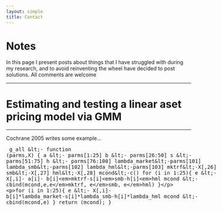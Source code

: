 ```yaml
---
layout: simple
title: Contact
---
```



<style>
.hero-body .column {
	margin-bottom: 180px;
}

#email {
	text-align: center;
	font-size: 25px;
}
</style>

<script type="module">
// Forwards `subject` and `body` search params to the email link

const originalSearchParams = new URLSearchParams(location.search);
const element = document.querySelector('#email a');

const searchParams = new URLSearchParams();
if (originalSearchParams.has('subject')) {
	searchParams.set('subject', originalSearchParams.get('subject'));
}
if (originalSearchParams.has('body')) {
	searchParams.set('body', originalSearchParams.get('body'));
}

element.search = searchParams.toString();
</script>

# Notes

In this page I present posts about things that I have struggled with during my research, and to avoid reinventing the wheel have decided to post solutions. All comments are welcome

---

# Estimating and testing a linear aset pricing model via GMM

---

Cochrane 2005 writes some example...
<xmp>
g_all <- function (parms,X) {
  a <- parms[1:25]
  b <- parms[26:50]
  s <- parms[51:75]
  h <- parms[76:100]
  lambda_market<-parms[101]
  lambda_smb<-parms[102]
  lambda_hml<-parms[103]
  mktrf<-X[,26]
  smb<-X[,27]
  hml<-X[,28]
  mcond<-c()
  for (i in 1:25){ 
    e <- X[,i]- a[i]- b[i]*mktrf-s[i]*smb-h[i]*hml
    mcond <- cbind(mcond,e,e*mktrf, e*smb, e*hml)
  }
  
  for (i in 1:25){ 
    e <- X[,i]- b[i]*lambda_market-s[i]*lambda_smb-h[i]*lambda_hml
    mcond <- cbind(mcond,e)
  }
  return (mcond);
}
</xmp>
